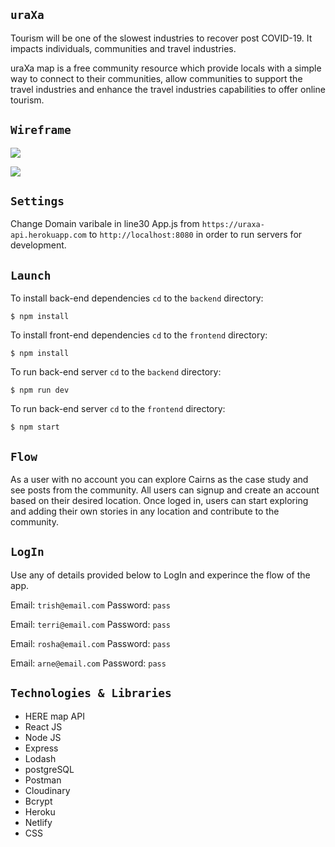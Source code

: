 ## `uraXa`

Tourism will be one of the slowest industries to recover post COVID-19. It impacts individuals, communities and travel industries.

uraXa map is a free community resource which provide locals with a simple way to connect to their communities, allow communities to support the travel industries and enhance the travel industries capabilities to offer online tourism.

## `Wireframe`

![](wireframes/wireframe1.jpg)

![](wireframes/wireframe2.png)

## `Settings`

Change Domain varibale in line30 App.js from `https://uraxa-api.herokuapp.com` to `http://localhost:8080` in order to run servers for development.

## `Launch`

To install back-end dependencies `cd` to the `backend` directory:

```
$ npm install
```

To install front-end dependencies `cd` to the `frontend` directory:

```
$ npm install
```

To run back-end server `cd` to the `backend` directory:

```
$ npm run dev
```

To run back-end server `cd` to the `frontend` directory:

```
$ npm start
```

## `Flow`

As a user with no account you can explore Cairns as the case study and see posts from the community. All users can signup and create an account based on their desired location. Once loged in, users can start exploring and adding their own stories in any location and contribute to the community.

## `LogIn`

Use any of details provided below to LogIn and experince the flow of the app.

Email: `trish@email.com`
Password: `pass`

Email: `terri@email.com`
Password: `pass`

Email: `rosha@email.com`
Password: `pass`

Email: `arne@email.com`
Password: `pass`

## `Technologies & Libraries`

- HERE map API
- React JS
- Node JS
- Express
- Lodash
- postgreSQL
- Postman
- Cloudinary
- Bcrypt
- Heroku
- Netlify
- CSS